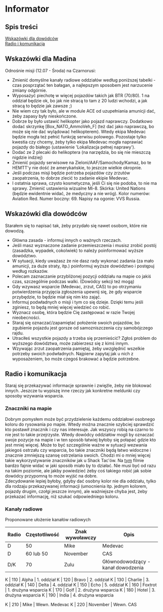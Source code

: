 # Informator
## Spis treści
[Wskazówki dla dowódców](https://github.com/lukaszlusz/Program-szkolen-special/blob/master/Informator.md#wskaz%C3%B3wki-dla-dow%C3%B3dc%C3%B3w)<br/>
[Radio i komunikacja](https://github.com/lukaszlusz/Program-szkolen-special/blob/master/Informator.md#radio-i-komunikacja)<br/>

## Wskazówki dla Madina

Odnośnie misji (12.07 - Środa) na Czarnorusi:
* Zmienić domyślne kanały radiowe oddziałów według poniższej tabelki - czas posprzątać ten bałagan, a najlepszym sposobem jest narzucenie zmiany odgórnie.
* Wyposażyć piechotę w więcej pojazdów takich jak BTR (70/80). 1 na oddział będzie ok, bo jak nie stracą to tam z 20 ludzi wchodzi, a jak stracą to będzie jak zawsze ;)
* Nie wiem czy tak było, ale w module ACE od uzupełniania amunicji dać, żeby zapasy były nieskończone.
* Dobrze by było ustawić helikopter jako pojazd naprawczy. Dodatkowo dodać skrzynkę [Box_NATO_AmmoVeh_F] (też dać jako naprawczą, bo może się nie dać wylądować helikopterem). Wtedy ekipa Medevac będzie mogła też pełnić funkcję serwisu polowego. Pozostaje tylko kwestia czy chcemy, żeby tylko ekipa Medevac mogła naprawiać pojazdy do białego (ustawienie 'Lokalizacja pełnej naprawy').
* Dodać ze 2 plecaki do helikoptera (na narzędzia, bo się nie mieszczą nigdzie indziej)
* Zmienić pojazdy serwisowe na Zieloni/AAF/Samochody/Kamaz, bo te HEMTT'y nie dość że amerykańskie, to jeszcze wielkie okropnie.
* Jeśli podczas misji będzie potrzeba pojazdów czy zrzutów zaopatrzenia, to dobrze zlecić to zadanie ekipie Medevac.
* I ostatnia sprawa, czysto kosmetyczna, jeśli Ci się nie podoba, to nie ma sprawy. Zmienić ustawienia wizualne Mi-8. Skórka: United Nations (będzie ewidentnie widać, że medyczny a nie wróg). Kolor numerów: Aviation Red. Numer boczny: 69. Napisy na ogonie: VVS Russia.

## Wskazówki dla dowódców
Starałem się to napisać tak, żeby przydało się nawet osobom, które nie dowodzą.

* Główna zasada - informuj innych o ważnych rzeczach.
* Jeśli masz wyznaczone zadanie przemieszczenia i musisz zrobić postój (zasadzka, wypadek, cokolwiek) to należy poinformować wyższe dowództwo.
* W sytuacji, kiedy uważasz że nie dasz rady wykonać zadania (za mało amunicji, za duże straty, itp.) poinformuj wyższe dowództwo i postępuj według rozkazów.
* Polecam zaznaczanie przybliżonej pozycji oddziału na mapie co jakiś czas, szczególnie podczas walki. (Dowódcy sekcji też mogą)
* Gdy wzywasz wsparcie (Medevac, zrzut, CAS) to po otrzymaniu potwierdzenia przyjęcia zgłoszenia upewnij się, że gdy wsparcie przybędzie, to będzie miał się nim kto zająć.
* Informuj podwładnych o misji i tym co się dzieje. Dzięki temu jeśli zginiesz, to będą mniej więcej wiedzieć co robić.
* Wyznacz osobę, która będzie Cię zastępować w razie Twojej nieobecności.
* Staraj się oznaczać/zapamiętać położenie swoich pojazdów, bo zgubienie pojazdu jest gorsze od samozniszczenia czy samobójczego rajdu.
* Utraciłeś wszystkie pojazdy a trzeba się przemieścić? Zgłoś problem do wyższego dowództwa, może zabierzesz się z kimś innym.
* Wzywając zrzut zaopatrzenia pamiętaj, żeby uwzględnić wszelkie potrzeby swoich podwładnych. Najpierw zapytaj jak u nich z wyposażeniem, bo może czegoś brakować a będzie potrzebne.

## Radio i komunikacja
Staraj się przekazywać informacje sprawnie i zwięźle, żeby nie blokować innych.
Jeszcze tu wypiszę inne rzeczy jak konkretne meldunki czy sposoby wzywania wsparcia.


### Znaczniki na mapie
Dobrym pomysłem może być przydzielenie każdemu oddziałowi osobnego koloru do rysowania po mapie. 
Wtedy można znacznie szybciej sprawdzić kto postawił znacznik i czy nas interesuje. 
Jak wszyscy robią na czarno to nie jest to takie przejrzyste.
Wtedy dowódcy oddziałów mogli by oznaczać swoje pozycje na mapie i w ten sposób łatwiej byłoby się połapać gdzie kto jest mniej więcej. 
Może to być szczególnie ważne w sytuacji wezwania jakiegoś ostrzału czy wsparcia, bo takie znaczniki będą łatwo widoczne i znacznie zmniejszą szansę ostrzelania swoich.
Chodzi mi o mniej więcej takie wykorzystywanie znaczników jak u Shack Tac'ów. 
Na [tym](https://www.youtube.com/watch?v=ZBJrNEVuJGY) filmie bardzo fajnie widać w jaki sposób miało by to działać. 
Nie musi być od razu na takim poziomie, ale jakby powiedzieć żeby coś takiego robić jak sobie dowódcy przypomną to może wyjść na dobre.
<br/>
Zdecydowanie lepiej byłoby, gdyby dać osobny kolor nie dla oddziału, tylko dla rodzaju przekazywanej informacji (umocnienia itp. jednym kolorem, pojazdy drugim, czołgi jeszcze innym), ale ważniejsze chyba jest, żeby przekazać informację, niż szukać odpowiedniego koloru.
### Kanały radiowe
Proponowane ułożenie kanałów radiowych

Radio | Częstotliwość | Znak wywoławczy | Opis
------|---------------|-----------------|------
D | 50 | Mike | Medevac
D | 60 lub 50 | November | CAS
D/K | 70 | Zulu | Głównodowodzący - kanał dowodzenia

K | 110 | Alpha | 1. oddział
K | 120 | Bravo | 2. oddział
K | 130 | Charlie | 3. oddział
K | 140 | Delta | 4. oddział
K | 150 | Echo | 5. oddział
K | 160 | Foxtrot | 1. drużyna wsparcia
K | 170 | Golf | 2. drużyna wsparcia
K | 180 | Hotel | 3. drużyna wsparcia
K | 190 | India | 4. drużyna wsparcia

K | 210 | Mike | Wewn. Medevac
K | 220 | November | Wewn. CAS